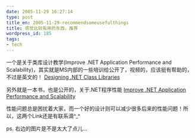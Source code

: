 ```yaml
---
date: 2005-11-29 16:27:14
type: post
title_en: 2005-11-29-recommendsomeusefulthings
title: 感觉比较有用的东西，推荐
wordpress_id: 185
tags:
- tech
---
```


一个是关于类库设计教学(Improve .NET Application Performance and Scalability)，其实就是MS内部的一些培训给公开了，视频的，应该挺有帮助的，不过是英文的！
[Designing .NET Class Libraries](http://msdn.microsoft.com/netframework/programming/classlibraries/)

另外就是一本书，也是公开的，关于.NET程序性能
[Improve .NET Application Performance and Scalability](http://download.microsoft.com/download/a/7/e/a7ea6fd9-2f56-439e-a8de-024c968f26d1/ScaleNet.pdf)

性能问题总是困扰着大家，而一个好的设计则可以减少很多后来的性能问题！所以，这两个Link还是有联系滴^_^

ps. 右边的图片是不是太大了点儿...
  
